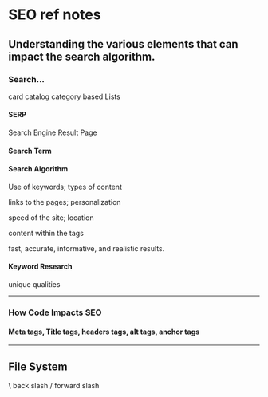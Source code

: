 # SEO ref notes

## Understanding the various elements that can impact the search algorithm.

<!--
### Headlines
-->

### Search...
card catalog
category based Lists

#### SERP
Search Engine Result Page

#### Search Term


#### Search Algorithm

Use of keywords; types of content

links to the pages; personalization

speed of the site; location

content within the tags

fast, accurate, informative, and realistic results.


#### Keyword Research
unique qualities

---
### How Code Impacts SEO

#### Meta tags, Title tags, headers tags, alt tags, anchor tags

---
## File System

\ back slash
/ forward slash








<!--
### Mixed Lists

You can mix the two list styles too. Just use the numbers or asterisks where you want them.

1. Item One
  * Nested Item
  * Nested Item
2. Item two
  * Nested Item
  * Nested Item
    1. Deep Nested Item One
    2. Deep Nested Item two
      * Super Deep Nested Item
      * Super Deep Nested Item

### Task Lists

- [x] buy the eggs
- [x] buy the pancake mix
- [ ] eat the pancakes

---
## Fenced Code Blocks  

We format code using the backtick character. The backtick is on the same key as the tilde on a U.S. English keyboard, which is usually to the left of the number 1 and above the tab key.

You can use a single backtick to create inline code. For example, you may type something like this:

To install the latest version of NPM, you can type, `npm install npm@latest -g`

For multiple lines of code, you'll usually create a code block. Instead of one backtick, use three backticks above and below the code block.

```JavaScript
let exampleFunction = () =>{
    let foo = 'foo';
    let bar = 'bar';

    return foo + bar;
}

```
```python
def user_status():
  user = 'johnny'
  msg = 'The user {} is working.'.format(user)

```
output:  
`>>> The user johnny is working.`

---

## Tables

Name | Vehicle Type
-----|-------------
Dave | Truck
Steve | Car
Susan | Airplane

---
#### the end, for now...
-->
